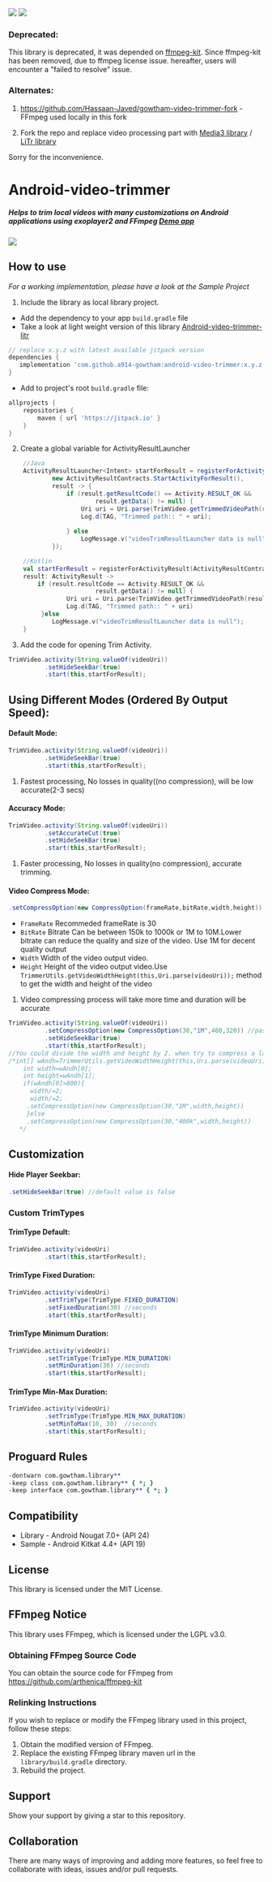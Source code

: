 [![](https://jitpack.io/v/jZAIKO/android-video-trimmer.svg)](https://jitpack.io/#jZAIKO/android-video-trimmer)
[![](https://jitpack.io/v/a914-gowtham/android-video-trimmer.svg)](https://jitpack.io/#a914-gowtham/android-video-trimmer)

### Deprecated:

This library is deprecated, it was depended on [ffmpeg-kit](https://github.com/arthenica/ffmpeg-kit?tab=readme-ov-file). Since ffmpeg-kit has been removed, due to ffmpeg license issue. 
hereafter, users will encounter a "failed to resolve" issue. 

### Alternates:
1. https://github.com/Hassaan-Javed/gowtham-video-trimmer-fork - FFmpeg used locally in this fork

2. Fork the repo and replace video processing part with [Media3 library](https://android-developers.googleblog.com/2025/03/media-processing-performance-jetpack-media3-transformer.html)  / [LiTr library](https://github.com/linkedin/LiTr)


Sorry for the inconvenience.


# Android-video-trimmer

##### Helps to trim local videos with many customizations on Android applications using exoplayer2 and FFmpeg [Demo app](https://github.com/a914-gowtham/android-video-trimmer/releases/tag/1.7.14) 

![](https://github.com/a914-gowtham/Android-video-trimmer/blob/master/demo.gif)

## How to use
*For a working implementation, please have a look at the Sample Project*

1. Include the library as local library project.

+ Add the dependency to your app `build.gradle` file
+ Take a look at light weight version of this library [Android-video-trimmer-litr](https://github.com/a914-gowtham/android-video-trimmer-litr)
 ```gradle
 // replace x.y.z with latest available jitpack version
 dependencies {
    implementation 'com.github.a914-gowtham:android-video-trimmer:x.y.z'
 }
 ```
 + Add to project's root `build.gradle` file:
```gradle
allprojects {
	repositories {
		maven { url 'https://jitpack.io' }
	}
}
```
2. Create a global variable for ActivityResultLauncher

```java
    //Java
    ActivityResultLauncher<Intent> startForResult = registerForActivityResult(
            new ActivityResultContracts.StartActivityForResult(),
            result -> {
                if (result.getResultCode() == Activity.RESULT_OK &&
                        result.getData() != null) {
                    Uri uri = Uri.parse(TrimVideo.getTrimmedVideoPath(result.getData()));
                    Log.d(TAG, "Trimmed path:: " + uri);
                   
                } else
                    LogMessage.v("videoTrimResultLauncher data is null");
            });
```

```kotlin
    //Kotlin
    val startForResult = registerForActivityResult(ActivityResultContracts.StartActivityForResult()) { 
    result: ActivityResult ->
        if (result.resultCode == Activity.RESULT_OK &&
                        result.getData() != null) {
                Uri uri = Uri.parse(TrimVideo.getTrimmedVideoPath(result.getData()))
                Log.d(TAG, "Trimmed path:: " + uri)
         }else 
          	LogMessage.v("videoTrimResultLauncher data is null");
    }   
```

3. Add the code for opening Trim Activity.
```java
TrimVideo.activity(String.valueOf(videoUri))
          .setHideSeekBar(true)
          .start(this,startForResult);
```



## Using Different Modes (Ordered By Output Speed):

#### Default Mode:
```java
TrimVideo.activity(String.valueOf(videoUri))
          .setHideSeekBar(true)
          .start(this,startForResult);
```
   1. Fastest processing, No losses in quality((no compression), will be low accurate(2-3 secs)

#### Accuracy Mode:
```java
TrimVideo.activity(String.valueOf(videoUri))
          .setAccurateCut(true) 
          .setHideSeekBar(true)
          .start(this,startForResult);
```
   1. Faster processing, No losses in quality(no compression), accurate trimming. 


#### Video Compress Mode:
```java
.setCompressOption(new CompressOption(frameRate,bitRate,width,height))  //pass empty constructor for default compressoption
```
  * `FrameRate` Recommeded frameRate is 30
  * `BitRate`   Bitrate Can be between 150k to 1000k or 1M to 10M.Lower bitrate can reduce the quality and size of the video.
               Use 1M for decent quality output 
  * `Width` Width of the video output video. 
  * `Height` Height of the video output video.Use `TrimmerUtils.getVideoWidthHeight(this,Uri.parse(videoUri));` method to get the width and height of the video
   1. Video compressing process will take more time and duration will be accurate
```java
TrimVideo.activity(String.valueOf(videoUri))
          .setCompressOption(new CompressOption(30,"1M",460,320)) //pass empty constructor for default compress values
          .setHideSeekBar(true)
          .start(this,startForResult);
//You could divide the width and height by 2. when try to compress a large resolution videos ex:Taken from camera
/*int[] wAndh=TrimmerUtils.getVideoWidthHeight(this,Uri.parse(videoUri));
    int width=wAndh[0];
    int height=wAndh[1];
    if(wAndh[0]>800){
      width/=2;
      width/=2;
     .setCompressOption(new CompressOption(30,"1M",width,height))   
     }else
     .setCompressOption(new CompressOption(30,"400k",width,height))   
   */
```

## Customization

#### Hide Player Seekbar:
```java
.setHideSeekBar(true) //default value is false 
```

### Custom TrimTypes

#### TrimType Default:
```java
TrimVideo.activity(videoUri)
          .start(this,startForResult);
```

#### TrimType Fixed Duration:
```java
TrimVideo.activity(videoUri)
          .setTrimType(TrimType.FIXED_DURATION)
          .setFixedDuration(30) //seconds
          .start(this,startForResult);
```

#### TrimType Minimum Duration:
```java
TrimVideo.activity(videoUri)
          .setTrimType(TrimType.MIN_DURATION)
          .setMinDuration(30) //seconds
          .start(this,startForResult);
```

#### TrimType Min-Max Duration:
```java
TrimVideo.activity(videoUri)
          .setTrimType(TrimType.MIN_MAX_DURATION)
          .setMinToMax(10, 30)  //seconds
          .start(this,startForResult);
```

## Proguard Rules
```pro
-dontwarn com.gowtham.library**
-keep class com.gowtham.library** { *; }
-keep interface com.gowtham.library** { *; }
```

## Compatibility
  
  * Library - Android Nougat 7.0+ (API 24)
  * Sample - Android Kitkat 4.4+ (API 19)

## License

This library is licensed under the MIT License.

## FFmpeg Notice

This library uses FFmpeg, which is licensed under the LGPL v3.0. 

### Obtaining FFmpeg Source Code

You can obtain the source code for FFmpeg from https://github.com/arthenica/ffmpeg-kit 

### Relinking Instructions

If you wish to replace or modify the FFmpeg library used in this project, follow these steps:

1. Obtain the modified version of FFmpeg.
2. Replace the existing FFmpeg library maven url in the `library/build.gradle` directory.
3. Rebuild the project.
  
## Support 
Show your support by giving a star to this repository. 
  
## Collaboration
There are many ways of improving and adding more features, so feel free to collaborate with ideas, issues and/or pull requests. 
